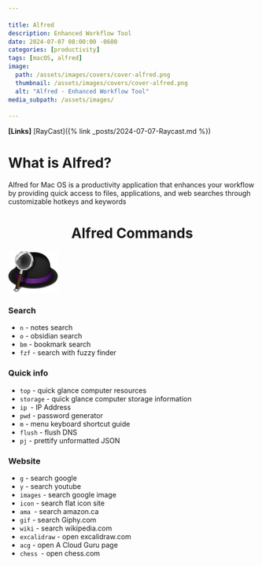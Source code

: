 ```yaml
---

title: Alfred
description: Enhanced Workflow Tool
date: 2024-07-07 08:00:00 -0600
categories: [productivity]
tags: [macOS, alfred]
image:
  path: /assets/images/covers/cover-alfred.png
  thumbnail: /assets/images/covers/cover-alfred.png
  alt: "Alfred - Enhanced Workflow Tool"
media_subpath: /assets/images/

---
```


**[Links]**
[RayCast]({% link _posts/2024-07-07-Raycast.md %})

# What is Alfred?

Alfred for Mac OS is a productivity application that enhances your workflow by providing quick access to files, applications, and web searches through customizable hotkeys and keywords

<h1 style="text-align: center;"> Alfred Commands</h1>

![Add plugin](/assets/images/content/alfred.png)

### Search
- `n` - notes search
- `o` - obsidian search
- `bm` - bookmark search
- `fzf` - search with fuzzy finder

### Quick info
- `top` - quick glance computer resources
- `storage` - quick glance computer storage information
- `ip `- IP Address
- `pwd` - password generator
- `m` - menu keyboard shortcut guide
- `flush` - flush DNS
- `pj` - prettify unformatted JSON

### Website
- `g` - search google
- `y` - search youtube
- `images` - search google image
- `icon` - search flat icon site
-  `ama `- search amazon.ca
- `gif` - search Giphy.com
- `wiki` - search wikipedia.com
- `excalidraw` - open excalidraw.com
- `acg` - open A Cloud Guru page
- `chess `- open chess.com
